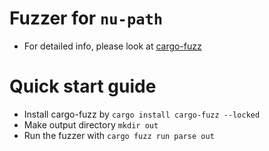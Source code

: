 # Fuzzer for `nu-path`

- For detailed info, please look at [cargo-fuzz](https://github.com/rust-fuzz/cargo-fuzz)

# Quick start guide
- Install cargo-fuzz by `cargo install cargo-fuzz --locked`
- Make output directory `mkdir out`
- Run the fuzzer with `cargo fuzz run parse out`
